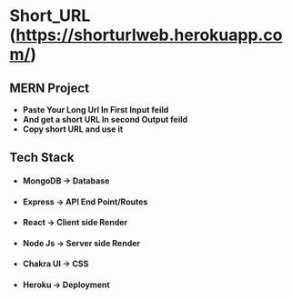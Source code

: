 # Short_URL (https://shorturlweb.herokuapp.com/)
## MERN Project

- **Paste Your Long Url In First Input feild**
- **And get a short URL In second Output feild**
- **Copy short URL and use it**

## Tech Stack
- #### MongoDB      -> Database
- #### Express         -> API End Point/Routes
- #### React            -> Client side Render
- #### Node Js        -> Server side Render
- #### Chakra UI     -> CSS
- #### Heroku         -> Deployment
